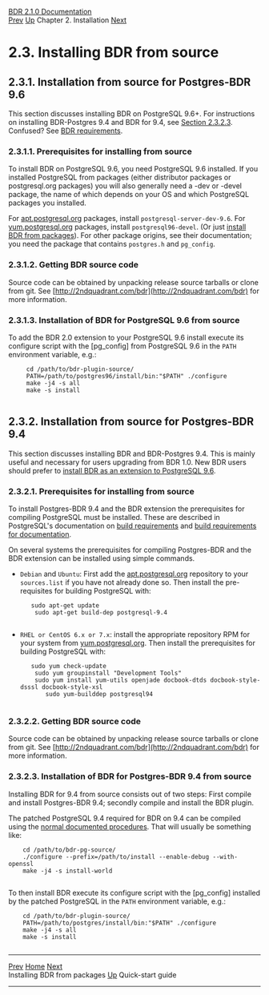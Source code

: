   [BDR 2.1.0 Documentation](README.md)                                                                                                                 
  [Prev](installation-packages.md "Installing BDR from packages")   [Up](installation.md)    Chapter 2. Installation    [Next](quickstart.md "Quick-start guide")  


# 2.3. Installing BDR from source

## 2.3.1. Installation from source for Postgres-BDR 9.6

This section discusses installing BDR on PostgreSQL 9.6+. For
instructions on installing BDR-Postgres 9.4 and BDR for 9.4, see
[Section 2.3.2.3](installation-source.md#INSTALLATION-BDR-SOURCE-94).
Confused? See [BDR requirements](install-requirements.md).

### 2.3.1.1. Prerequisites for installing from source

To install BDR on PostgreSQL 9.6, you need PostgreSQL 9.6 installed. If
you installed PostgreSQL from packages (either distributor packages or
postgresql.org packages) you will also generally need a -dev or -devel
package, the name of which depends on your OS and which PostgreSQL
packages you installed.

For [apt.postgresql.org](http://apt.postgresql.org/)
packages, install `postgresql-server-dev-9.6`. For
[yum.postgresql.org](http://yum.postgresql.org) packages,
install `postgresql96-devel`. (Or just [install BDR from
packages](installation-packages.md)). For other package origins, see
their documentation; you need the package that contains
`postgres.h` and `pg_config`.

### 2.3.1.2. Getting BDR source code

Source code can be obtained by unpacking release source tarballs or
clone from git. See
[http://2ndquadrant.com/bdr](http://2ndquadrant.com/bdr)
for more information.

### 2.3.1.3. Installation of BDR for PostgreSQL 9.6 from source

To add the BDR 2.0 extension to your PostgreSQL 9.6 install execute its
configure script with the [pg_config] from PostgreSQL 9.6
in the `PATH` environment variable, e.g.:

``` PROGRAMLISTING
     cd /path/to/bdr-plugin-source/
     PATH=/path/to/postgres96/install/bin:"$PATH" ./configure
     make -j4 -s all
     make -s install
    
```

## 2.3.2. Installation from source for Postgres-BDR 9.4

This section discusses installing BDR and BDR-Postgres 9.4. This is
mainly useful and necessary for users upgrading from BDR 1.0. New BDR
users should prefer to [install BDR as an extension to PostgreSQL
9.6](installation-source.md#INSTALLATION-SOURCE-EXTENSION).

### 2.3.2.1. Prerequisites for installing from source

To install Postgres-BDR 9.4 and the BDR extension the prerequisites for
compiling PostgreSQL must be installed. These are described in
PostgreSQL\'s documentation on [build
requirements](http://www.postgresql.org/docs/current/install-requirements.md)
and [build requirements for
documentation](http://www.postgresql.org/docs/current/docguide-toolsets.html).

On several systems the prerequisites for compiling Postgres-BDR and the
BDR extension can be installed using simple commands.

-   `Debian` and `Ubuntu`: First add the
    [apt.postgresql.org](http://apt.postgresql.org/)
    repository to your `sources.list` if you have not already
    done so. Then install the pre-requisites for building PostgreSQL
    with:

    ``` PROGRAMLISTING
       sudo apt-get update
        sudo apt-get build-dep postgresql-9.4
           
    ```

-   `RHEL or CentOS 6.x or 7.x`: install the appropriate
    repository RPM for your system from
    [yum.postgresql.org](http://yum.postgresql.org/repopackages.php).
    Then install the prerequisites for building PostgreSQL with:

    ``` PROGRAMLISTING
       sudo yum check-update
        sudo yum groupinstall "Development Tools"
        sudo yum install yum-utils openjade docbook-dtds docbook-style-dsssl docbook-style-xsl
           sudo yum-builddep postgresql94
          
    ```

### 2.3.2.2. Getting BDR source code

Source code can be obtained by unpacking release source tarballs or
clone from git. See
[http://2ndquadrant.com/bdr](http://2ndquadrant.com/bdr)
for more information.

### 2.3.2.3. Installation of BDR for Postgres-BDR 9.4 from source

Installing BDR for 9.4 from source consists out of two steps: First
compile and install Postgres-BDR 9.4; secondly compile and install the
BDR plugin.

The patched PostgreSQL 9.4 required for BDR on 9.4 can be compiled using
the [normal documented
procedures](http://www.postgresql.org/docs/current/static/installation.md).
That will usually be something like:

``` PROGRAMLISTING
    cd /path/to/bdr-pg-source/
    ./configure --prefix=/path/to/install --enable-debug --with-openssl
    make -j4 -s install-world
   
```

To then install BDR execute its configure script with the
[pg_config] installed by the patched PostgreSQL in the
`PATH` environment variable, e.g.:

``` PROGRAMLISTING
    cd /path/to/bdr-plugin-source/
    PATH=/path/to/postgres/install/bin:"$PATH" ./configure
    make -j4 -s all
    make -s install
   
```



  --------------------------------------------------- ---------------------------------------- ----------------------------------------
  [Prev](installation-packages.md)      [Home](README.md)       [Next](quickstart.md)  
  Installing BDR from packages                         [Up](installation.md)                         Quick-start guide
  --------------------------------------------------- ---------------------------------------- ----------------------------------------
